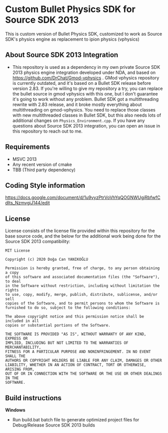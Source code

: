 # Custom Bullet Physics SDK for Source SDK 2013

This is custom version of Bullet Physics SDK, customized to work as Source SDK's physics engine as replacement to ipion physics (vphysics)

## About Source SDK 2013 Integration

- This repository is used as a dependency in my own private Source SDK 2013 physics engine integration developed under NDA, and based on https://github.com/DrChat/Gmod-vphysics . GMod vphysics repository is currently outdated, and it's based on a Bullet SDK release before version 2.83. If you're willing to give my repository a try, you can replace the bullet source in gmod vphysics with this one, but I don't guarantee it's going to work without any problem. Bullet SDK got a multithreading rewrite with 2.83 release, and it broke mostly everything about multithreading on gmod-vphysics. You need to replace those classes with new multithreaded classes in Bullet SDK, but this also needs lots of additional changes on `Physics_Environment.cpp`. If you have any questions about Source SDK 2013 integration, you can open an issue in this repository to reach out to me.

## Requirements

- MSVC 2013
- Any recent version of cmake
- TBB (Third party dependency)

## Coding Style information

https://docs.google.com/document/d/1u9vyzPtrVoVhYqQOGNWUgjRbfwfCdIts_NzmvgiJ144/edit

## License

License consists of the license file provided within this repository for the base source code, and the below for the additional work being done for the Source SDK 2013 compatibility:

```
MIT License

Copyright (c) 2020 Doğa Can YANIKOĞLU

Permission is hereby granted, free of charge, to any person obtaining a copy
of this software and associated documentation files (the "Software"), to deal
in the Software without restriction, including without limitation the rights
to use, copy, modify, merge, publish, distribute, sublicense, and/or sell
copies of the Software, and to permit persons to whom the Software is
furnished to do so, subject to the following conditions:

The above copyright notice and this permission notice shall be included in all
copies or substantial portions of the Software.

THE SOFTWARE IS PROVIDED "AS IS", WITHOUT WARRANTY OF ANY KIND, EXPRESS OR
IMPLIED, INCLUDING BUT NOT LIMITED TO THE WARRANTIES OF MERCHANTABILITY,
FITNESS FOR A PARTICULAR PURPOSE AND NONINFRINGEMENT. IN NO EVENT SHALL THE
AUTHORS OR COPYRIGHT HOLDERS BE LIABLE FOR ANY CLAIM, DAMAGES OR OTHER
LIABILITY, WHETHER IN AN ACTION OF CONTRACT, TORT OR OTHERWISE, ARISING FROM,
OUT OF OR IN CONNECTION WITH THE SOFTWARE OR THE USE OR OTHER DEALINGS IN THE
SOFTWARE.
```

## Build instructions

**Windows**

- Run build.bat batch file to generate optimized project files for Debug/Release Source SDK 2013 builds
